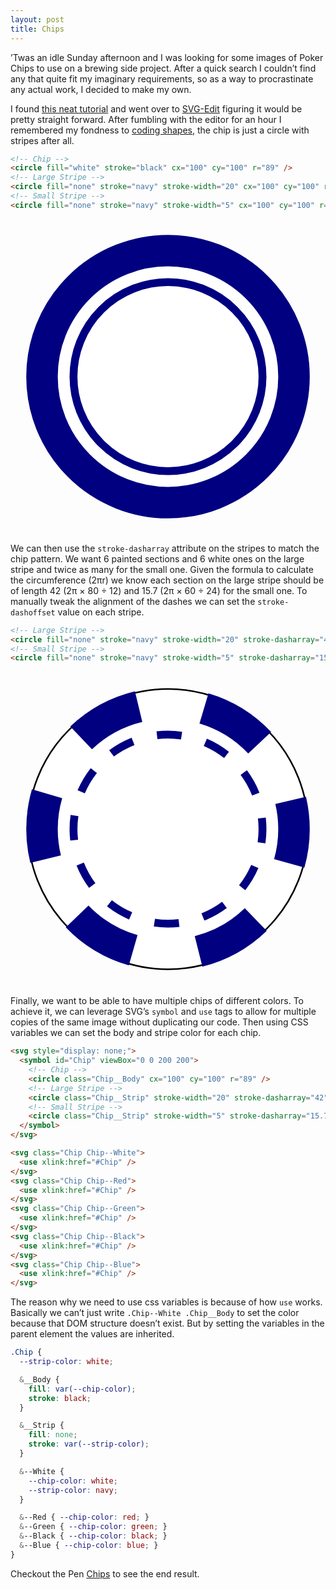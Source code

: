 ```yaml
---
layout: post
title: Chips
---
```


’Twas an idle Sunday afternoon and I was looking for some images of Poker Chips to use on a brewing side project. After a quick search I couldn’t find any that quite fit my imaginary requirements, so as a way to procrastinate any actual work, I decided to make my own.

I found [this neat tutorial](https://design.tutsplus.com/tutorials/how-to-create-a-stack-of-poker-chips--vector-2320/) and went over to [SVG-Edit](https://svg-edit.github.io/svgedit/releases/svg-edit-2.8.1/svg-editor.html) figuring it would be pretty straight forward. After fumbling with the editor for an hour I remembered my fondness to [coding shapes](https://codepen.io/HiroAgustin/pen/Atgic//?editors=0010#0), the chip is just a circle with stripes after all.

```html
<!-- Chip -->
<circle fill="white" stroke="black" cx="100" cy="100" r="89" />
<!-- Large Stripe -->
<circle fill="none" stroke="navy" stroke-width="20" cx="100" cy="100" r="80" />
<!-- Small Stripe -->
<circle fill="none" stroke="navy" stroke-width="5" cx="100" cy="100" r="60" />
```
<p>
  <svg xmlns="http://www.w3.org/2000/svg" viewBox="0 0 200 200" class="d-block m-auto" width="100%" height="250px">
    <!-- Chip -->
    <circle fill="white" stroke="black" cx="100" cy="100" r="89" />
    <!-- Large Stripe -->
    <circle stroke="navy" stroke-width="20" cx="100" cy="100" r="80" fill="none" />
    <!-- Small Stripe -->
    <circle stroke="navy" stroke-width="5" cx="100" cy="100" r="60" fill="none" />
  </svg>
</p>

We can then use the `stroke-dasharray` attribute on the stripes to match the chip pattern. We want 6 painted sections and 6 white ones on the large stripe and twice as many for the small one. Given the formula to calculate the circumference (2πr) we know each section on the large stripe should be of length 42 (2π × 80 ÷ 12) and 15.7 (2π × 60 ÷ 24) for the small one. To manually tweak the alignment of the dashes we can set the `stroke-dashoffset` value on each stripe.

```html
<!-- Large Stripe -->
<circle fill="none" stroke="navy" stroke-width="20" stroke-dasharray="42" stroke-dashoffset="20" cx="100" cy="100" r="80" />
<!-- Small Stripe -->
<circle fill="none" stroke="navy" stroke-width="5" stroke-dasharray="15.7" stroke-dashoffset="7" cx="100" cy="100" r="60" />
```
<p>
  <svg xmlns="http://www.w3.org/2000/svg" viewBox="0 0 200 200" class="d-block m-auto" width="100%" height="250px">
    <!-- Chip -->
    <circle fill="white" stroke="black" cx="100" cy="100" r="89" />
    <!-- Large Stripe -->
    <circle fill="none" stroke="navy" stroke-width="20" stroke-dasharray="42" stroke-dashoffset="20" cx="100" cy="100" r="80" />
    <!-- Small Stripe -->
    <circle fill="none" stroke="navy" stroke-width="5" stroke-dasharray="15.7" stroke-dashoffset="7" cx="100" cy="100" r="60" />
  </svg>
</p>

Finally, we want to be able to have multiple chips of different colors. To achieve it, we can leverage SVG’s `symbol` and `use` tags to allow for multiple copies of the same image without duplicating our code. Then using CSS variables we can set the body and stripe color for each chip.

```html
<svg style="display: none;">
  <symbol id="Chip" viewBox="0 0 200 200">
    <!-- Chip -->
    <circle class="Chip__Body" cx="100" cy="100" r="89" />
    <!-- Large Stripe -->
    <circle class="Chip__Strip" stroke-width="20" stroke-dasharray="42" stroke-dashoffset="20" cx="100" cy="100" r="80" />
    <!-- Small Stripe -->
    <circle class="Chip__Strip" stroke-width="5" stroke-dasharray="15.7" stroke-dashoffset="7" cx="100" cy="100" r="60" />
  </symbol>
</svg>

<svg class="Chip Chip--White">
  <use xlink:href="#Chip" />
</svg>
<svg class="Chip Chip--Red">
  <use xlink:href="#Chip" />
</svg>
<svg class="Chip Chip--Green">
  <use xlink:href="#Chip" />
</svg>
<svg class="Chip Chip--Black">
  <use xlink:href="#Chip" />
</svg>
<svg class="Chip Chip--Blue">
  <use xlink:href="#Chip" />
</svg>
```

The reason why we need to use css variables is because of how `use` works. Basically we can’t just write `.Chip--White .Chip__Body` to set the color because that DOM structure doesn’t exist. But by setting the variables in the parent element the values are inherited.

```css
.Chip {
  --strip-color: white;

  &__Body {
    fill: var(--chip-color);
    stroke: black;
  }

  &__Strip {
    fill: none;
    stroke: var(--strip-color);
  }

  &--White {
    --chip-color: white;
    --strip-color: navy;
  }

  &--Red { --chip-color: red; }
  &--Green { --chip-color: green; }
  &--Black { --chip-color: black; }
  &--Blue { --chip-color: blue; }
}
```

Checkout the Pen [Chips](https://codepen.io/HiroAgustin/pen/YeOEyb/) to see the end result.
